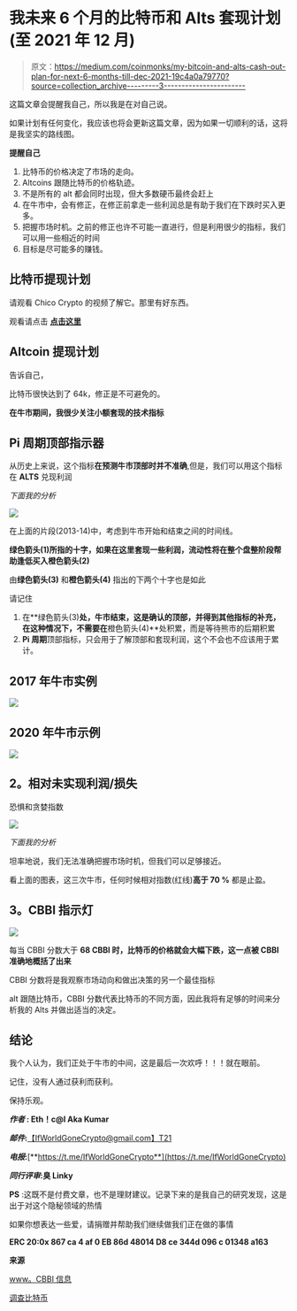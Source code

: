 # 我未来 6 个月的比特币和 Alts 套现计划(至 2021 年 12 月)

> 原文：<https://medium.com/coinmonks/my-bitcoin-and-alts-cash-out-plan-for-next-6-months-till-dec-2021-19c4a0a79770?source=collection_archive---------3----------------------->

这篇文章会提醒我自己，所以我是在对自己说。

如果计划有任何变化，我应该也将会更新这篇文章，因为如果一切顺利的话，这将是我坚实的路线图。

**提醒自己**

1.  比特币的价格决定了市场的走向。
2.  Altcoins 跟随比特币的价格轨迹。
3.  不是所有的 alt 都会同时出现，但大多数硬币最终会赶上
4.  在牛市中，会有修正，在修正前拿走一些利润总是有助于我们在下跌时买入更多。
5.  把握市场时机。之前的修正也许不可能一直进行，但是利用很少的指标，我们可以用一些相近的时间
6.  目标是尽可能多的赚钱。

## **比特币提现计划**

请观看 Chico Crypto 的视频了解它。那里有好东西。

观看请点击 [**点击这里**](https://www.youtube.com/watch?v=_cDc1iOWTD0)

## **Altcoin 提现计划**

告诉自己，

比特币很快达到了 64k，修正是不可避免的。

**在牛市期间，我很少关注小额套现的技术指标**

## **Pi 周期顶部指示器**

从历史上来说，这个指标**在预测牛市顶部时并不准确**,但是，我们可以用这个指标在 **ALTS** 兑现利润

*下面我的分析*

![](img/b688b1d1f434227a0a464c1bb096ec1c.png)

在上面的片段(2013-14)中，考虑到牛市开始和结束之间的时间线。

**绿色箭头(1)**所指的十字，如果在这里套现一些利润，流动性将在整个盘整阶段帮助逢低买入**橙色箭头(2)**

由**绿色箭头(3)** 和**橙色箭头(4)** 指出的下两个十字也是如此

请记住

1.  在**绿色箭头(3)**处，牛市结束，这是确认的顶部，并得到其他指标的补充，在这种情况下，不需要在**橙色箭头(4)**处积累，而是等待熊市的后期积累
2.  **Pi 周期**顶部指标，只会用于了解顶部和套现利润，这个不会也不应该用于累计。

## **2017 年牛市实例**

![](img/0cc54e6f08068af9b1999d767f165faf.png)

## **2020 年牛市示例**

![](img/8bfce34957a1f9637bb14996f3eec156.png)

## **2。相对未实现利润/损失**

恐惧和贪婪指数

![](img/a48bc989841807a726257106f2fb1490.png)

*下面我的分析*

坦率地说，我们无法准确把握市场时机，但我们可以足够接近。

看上面的图表，这三次牛市，任何时候相对指数(红线)**高于 70 %** 都是止盈。

## **3。CBBI 指示灯**

![](img/6f6d95f0b8d6b6535e306d535617fa2b.png)

每当 CBBI 分数大于 **68 CBBI 时，**比特币**的价格就会大幅下跌，这一点被 CBBI 准确地概括了出来**

CBBI 分数将是我观察市场动向和做出决策的另一个最佳指标

alt 跟随比特币，CBBI 分数代表比特币的不同方面，因此我将有足够的时间来分析我的 Alts 并做出适当的决定。

## **结论**

我个人认为，我们正处于牛市的中间，这是最后一次欢呼！！！就在眼前。

记住，没有人通过获利而获利。

保持乐观。

***作者* : Eth！c@l Aka Kumar**

***邮件*:**[【IfWorldGoneCrypto@gmail.com】T21](mailto:IfWorldGoneCrypto@gmail.com)

***电报*:**[**https://t.me/IfWorldGoneCrypto**](https://t.me/IfWorldGoneCrypto)

***同行评审*:臭 Linky**

**PS** :这既不是付费文章，也不是理财建议。记录下来的是我自己的研究发现，这是出于对这个隐秘领域的热情

如果你想表达一些爱，请捐赠并帮助我们继续做我们正在做的事情

**ERC 20:0x 867 ca 4 af 0 EB 86d 48014 D8 ce 344d 096 c 01348 a163**

**来源**

[www。CBBI 信息](http://www.CBBI.Info)

[调查比特币](https://www.lookintobitcoin.com/)